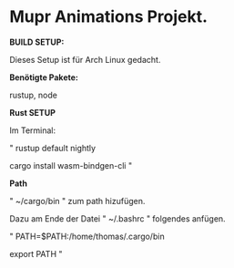 # Mupr Animations Projekt.

**BUILD SETUP:**

Dieses Setup ist für Arch Linux gedacht.

**Benötigte Pakete:**

rustup, node

**Rust SETUP**

Im Terminal:

" rustup default nightly

 cargo install wasm-bindgen-cli "

**Path**

" ~/cargo/bin " zum path hizufügen.

Dazu am Ende der Datei " ~/.bashrc "
 folgendes anfügen.

" PATH=$PATH:/home/thomas/.cargo/bin

export PATH "
